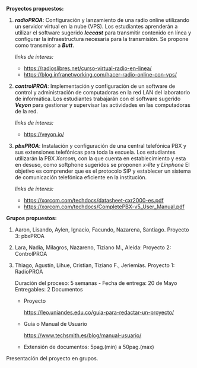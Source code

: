 **Proyectos propuestos:**
1. **_radioPROA_**: Configuración y lanzamiento de una radio online utilizando un servidor virtual en la nube (VPS). Los estudiantes aprenderán a utilizar el software sugerido _**Icecast**_ para transmitir contenido en línea y configurar la infraestructura necesaria para la transmisión. Se propone como transmisor a _**Butt**_.

   _links de interes:_
      * https://radioslibres.net/curso-virtual-radio-en-linea/
      * https://blog.infranetworking.com/hacer-radio-online-con-vps/
   
2. _**controlPROA**_: Implementación y configuración de un software de control y administración de computadoras en la red LAN del laboratorio de informática. Los estudiantes trabajarán con el software sugerido _**Veyon**_ para gestionar y supervisar las actividades en las computadoras de la red.

   _links de interes:_
      * https://veyon.io/
        
3. _**pbxPROA**_: Instalación y configuración de una central telefónica PBX y sus extensiones telefónicas para toda la escuela. Los estudiantes utilizarán la PBX _Xorcom_, con la que cuenta en establecimiento y esta en desuso, como softphone sugeridos se proponen _x-lite_ y _Linphone_  El objetivo es comprender que es el protocolo SIP y establecer un sistema de comunicación telefónica eficiente en la institución.

   _links de interes:_
    * https://xorcom.com/techdocs/datasheet-cxr2000-es.pdf
    * https://xorcom.com/techdocs/CompletePBX-v5_User_Manual.pdf

**Grupos propuestos:**  
  1. Aaron, Lisando, Aylen, Ignacio, Facundo, Nazarena, Santiago. Proyecto 3: pbxPROA
  2. Lara, Nadia, Milagros, Nazareno, Tiziano M., Aleida: Proyecto 2: ControlPROA 
  3. Thiago, Agustín, Lihue, Cristian, Tiziano F., Jeriemías. Proyecto 1: RadioPROA

     Duración del proceso: 5 semanas - Fecha de entrega: 20 de Mayo
     Entregables:
        2 Documentos
        * Proyecto

           https://leo.uniandes.edu.co/guia-para-redactar-un-proyecto/
        
        * Guía o  Manual de Usuario

             https://www.techsmith.es/blog/manual-usuario/
        
        * Extensión de documentos: 5pag.(min)  a 50pag.(max)
   
   Presentación del proyecto en grupos.  
     
